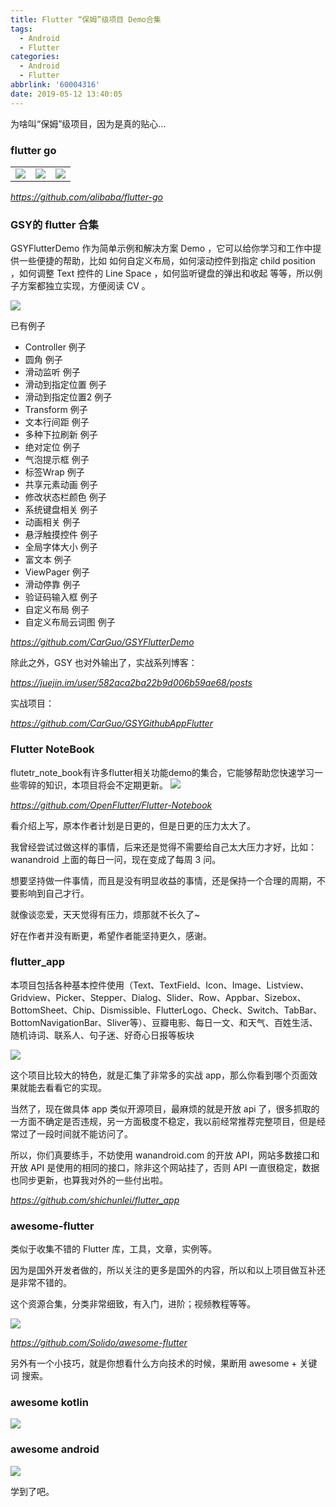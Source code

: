 ```yaml
---
title: Flutter “保姆”级项目 Demo合集
tags:
  - Android
  - Flutter
categories:
  - Android
  - Flutter
abbrlink: '60004316'
date: 2019-05-12 13:40:05
---
```


为啥叫“保姆”级项目，因为是真的贴心...

### flutter go


|                                                              |                                                              |                                                              |
| ------------------------------------------------------------ | ------------------------------------------------------------ | ------------------------------------------------------------ |
| ![](https://raw.githubusercontent.com/zhangmiaocc/blogImageResource/master/img/20190722135152.png) | ![](https://raw.githubusercontent.com/zhangmiaocc/blogImageResource/master/img/20190722135724.png) | ![](https://raw.githubusercontent.com/zhangmiaocc/blogImageResource/master/img/20190722135809.png) |

*https://github.com/alibaba/flutter-go*

<!--more-->

### GSY的 flutter 合集

GSYFlutterDemo 作为简单示例和解决方案 Demo ，它可以给你学习和工作中提供一些便捷的帮助，比如 如何自定义布局，如何滚动控件到指定 child position ，如何调整 Text 控件的 Line Space ，如何监听键盘的弹出和收起 等等，所以例子方案都独立实现，方便阅读 CV 。

![](https://raw.githubusercontent.com/zhangmiaocc/blogImageResource/master/img/20190722135241.png)

已有例子

- Controller 例子
- 圆角 例子
- 滑动监听 例子
- 滑动到指定位置 例子
- 滑动到指定位置2 例子
- Transform 例子
- 文本行间距 例子
- 多种下拉刷新 例子
- 绝对定位 例子
- 气泡提示框 例子
- 标签Wrap 例子
- 共享元素动画 例子
- 修改状态栏颜色 例子
- 系统键盘相关 例子
- 动画相关 例子
- 悬浮触摸控件 例子
- 全局字体大小 例子
- 富文本 例子
- ViewPager 例子
- 滑动停靠 例子
- 验证码输入框 例子
- 自定义布局 例子
- 自定义布局云词图 例子

*https://github.com/CarGuo/GSYFlutterDemo*

除此之外，GSY 也对外输出了，实战系列博客：

*https://juejin.im/user/582aca2ba22b9d006b59ae68/posts*

实战项目：

*https://github.com/CarGuo/GSYGithubAppFlutter*

### Flutter NoteBook
flutetr_note_book有许多flutter相关功能demo的集合，它能够帮助您快速学习一些零碎的知识，本项目将会不定期更新。
![](https://raw.githubusercontent.com/zhangmiaocc/blogImageResource/master/img/20190722135024.png)

*https://github.com/OpenFlutter/Flutter-Notebook*

看介绍上写，原本作者计划是日更的，但是日更的压力太大了。

我曾经尝试过做这样的事情，后来还是觉得不需要给自己太大压力才好，比如：wanandroid 上面的每日一问，现在变成了每周 3 问。

想要坚持做一件事情，而且是没有明显收益的事情，还是保持一个合理的周期，不要影响到自己才行。

就像谈恋爱，天天觉得有压力，烦那就不长久了~

好在作者并没有断更，希望作者能坚持更久，感谢。

### flutter_app

本项目包括各种基本控件使用（Text、TextField、Icon、Image、Listview、Gridview、Picker、Stepper、Dialog、Slider、Row、Appbar、Sizebox、BottomSheet、Chip、Dismissible、FlutterLogo、Check、Switch、TabBar、BottomNavigationBar、Sliver等）、豆瓣电影、每日一文、和天气、百姓生活、随机诗词、联系人、句子迷、好奇心日报等板块

![](https://raw.githubusercontent.com/zhangmiaocc/blogImageResource/master/img/20190722134953.png)

这个项目比较大的特色，就是汇集了非常多的实战 app，那么你看到哪个页面效果就能去看看它的实现。

当然了，现在做具体 app 类似开源项目，最麻烦的就是开放 api 了，很多抓取的一方面不确定是否违规，另一方面极度不稳定，我以前经常推荐完整项目，但是经常过了一段时间就不能访问了。

所以，你们真要练手，不妨使用 wanandroid.com 的开放 API，网站多数接口和开放 API 是使用的相同的接口，除非这个网站挂了，否则 API 一直很稳定，数据也同步更新，也算我对外的一些付出啦。

*https://github.com/shichunlei/flutter_app*

### awesome-flutter

类似于收集不错的 Flutter 库，工具，文章，实例等。

因为是国外开发者做的，所以关注的更多是国外的内容，所以和以上项目做互补还是非常不错的。

这个资源合集，分类非常细致，有入门，进阶；视频教程等等。

![](https://raw.githubusercontent.com/zhangmiaocc/blogImageResource/master/img/20190722134928.png)

*https://github.com/Solido/awesome-flutter*

另外有一个小技巧，就是你想看什么方向技术的时候，果断用 awesome + 关键词 搜索。

### awesome kotlin

![](https://raw.githubusercontent.com/zhangmiaocc/blogImageResource/master/img/20190722134848.png)

### awesome android

![](https://raw.githubusercontent.com/zhangmiaocc/blogImageResource/master/img/20190722134825.png)

学到了吧。